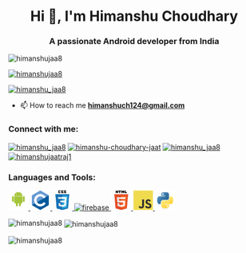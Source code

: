 <h1 align="center">Hi 👋, I'm Himanshu Choudhary</h1>
<h3 align="center">A passionate Android developer from India</h3>

<p align="left"> <img src="https://komarev.com/ghpvc/?username=himanshujaa8&label=Profile%20views&color=0e75b6&style=flat" alt="himanshujaa8" /> </p>

<p align="left"> <a href="https://github.com/ryo-ma/github-profile-trophy"><img src="https://github-profile-trophy.vercel.app/?username=himanshujaa8" alt="himanshujaa8" /></a> </p>

<p align="left"> <a href="https://twitter.com/himanshu_jaa8" target="blank"><img src="https://img.shields.io/twitter/follow/himanshu_jaa8?logo=twitter&style=for-the-badge" alt="himanshu_jaa8" /></a> </p>

- 📫 How to reach me **himanshuch124@gmail.com**

<h3 align="left">Connect with me:</h3>
<p align="left">
<a href="https://twitter.com/himanshu_jaa8" target="blank"><img align="center" src="https://raw.githubusercontent.com/rahuldkjain/github-profile-readme-generator/master/src/images/icons/Social/twitter.svg" alt="himanshu_jaa8" height="30" width="40" /></a>
<a href="https://linkedin.com/in/himanshu-choudhary-jaat" target="blank"><img align="center" src="https://raw.githubusercontent.com/rahuldkjain/github-profile-readme-generator/master/src/images/icons/Social/linked-in-alt.svg" alt="himanshu-choudhary-jaat" height="30" width="40" /></a>
<a href="https://www.codechef.com/users/himanshu_jaa8" target="blank"><img align="center" src="https://cdn.jsdelivr.net/npm/simple-icons@3.1.0/icons/codechef.svg" alt="himanshu_jaa8" height="30" width="40" /></a>
<a href="https://www.hackerrank.com/himanshujaatraj1" target="blank"><img align="center" src="https://raw.githubusercontent.com/rahuldkjain/github-profile-readme-generator/master/src/images/icons/Social/hackerrank.svg" alt="himanshujaatraj1" height="30" width="40" /></a>
</p>

<h3 align="left">Languages and Tools:</h3>
<p align="left"> <a href="https://developer.android.com" target="_blank" rel="noreferrer"> <img src="https://raw.githubusercontent.com/devicons/devicon/master/icons/android/android-original-wordmark.svg" alt="android" width="40" height="40"/> </a> <a href="https://www.cprogramming.com/" target="_blank" rel="noreferrer"> <img src="https://raw.githubusercontent.com/devicons/devicon/master/icons/c/c-original.svg" alt="c" width="40" height="40"/> </a> <a href="https://www.w3schools.com/css/" target="_blank" rel="noreferrer"> <img src="https://raw.githubusercontent.com/devicons/devicon/master/icons/css3/css3-original-wordmark.svg" alt="css3" width="40" height="40"/> </a> <a href="https://firebase.google.com/" target="_blank" rel="noreferrer"> <img src="https://www.vectorlogo.zone/logos/firebase/firebase-icon.svg" alt="firebase" width="40" height="40"/> </a> <a href="https://www.w3.org/html/" target="_blank" rel="noreferrer"> <img src="https://raw.githubusercontent.com/devicons/devicon/master/icons/html5/html5-original-wordmark.svg" alt="html5" width="40" height="40"/> </a> <a href="https://developer.mozilla.org/en-US/docs/Web/JavaScript" target="_blank" rel="noreferrer"> <img src="https://raw.githubusercontent.com/devicons/devicon/master/icons/javascript/javascript-original.svg" alt="javascript" width="40" height="40"/> </a> <a href="https://www.python.org" target="_blank" rel="noreferrer"> <img src="https://raw.githubusercontent.com/devicons/devicon/master/icons/python/python-original.svg" alt="python" width="40" height="40"/> </a> </p>

<p><img align="left" src="https://github-readme-stats.vercel.app/api/top-langs?username=himanshujaa8&show_icons=true&locale=en&layout=compact" alt="himanshujaa8" /></p>

<p>&nbsp;<img align="center" src="https://github-readme-stats.vercel.app/api?username=himanshujaa8&show_icons=true&locale=en" alt="himanshujaa8" /></p>

<p><img align="center" src="https://github-readme-streak-stats.herokuapp.com/?user=himanshujaa8&" alt="himanshujaa8" /></p>
